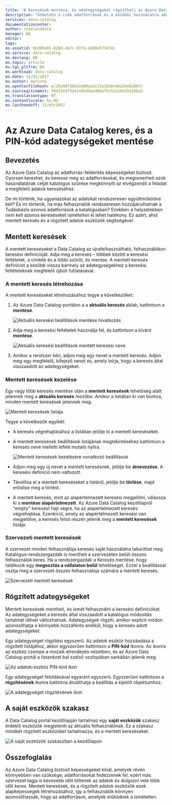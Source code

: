 ```yaml
---
title: "A keresések mentése, és adategységeket rögzítheti az Azure Data Catalog |} Microsoft Docs"
description: "Útmutató a cikk adatforrások és a későbbi használatra adategységeket mentéséhez az Azure Data Catalog képességei kiemelve."
services: data-catalog
documentationcenter: 
author: steelanddata
manager: NA
editor: 
tags: 
ms.assetid: 6bd00a81-820d-4b7c-91fa-ab09e575474c
ms.service: data-catalog
ms.devlang: NA
ms.topic: article
ms.tgt_pltfrm: NA
ms.workload: data-catalog
ms.date: 11/01/2017
ms.author: maroche
ms.openlocfilehash: ec28a9873b6a1d60ee3c13a18a0c68a24e8a067c
ms.sourcegitcommit: f8437edf5de144b40aed00af5c52a20e35d10ba1
ms.translationtype: MT
ms.contentlocale: hu-HU
ms.lasthandoff: 11/03/2017
---
```

# <a name="save-searches-and-pin-data-assets-in-azure-data-catalog"></a>Az Azure Data Catalog keres, és a PIN-kód adategységeket mentése
## <a name="introduction"></a>Bevezetés
Az Azure Data Catalog az adatforrás-felderítés képességeket biztosít. Gyorsan kereshet, és keresse meg az adatforrásokat, és megismerheti azok használatának célját katalógus szűrése megkönnyíti az elvégzendő a feladat a megfelelő adatok kereséséhez.

De mi történik, ha ugyanazokat az adatokat rendszeresen együttműködve kell? És mi történik, ha más felhasználók rendszeresen hozzájárulhatnak a Tudásbázis azonos adatforrások a katalógusban? Ezekben a helyzetekben nem kell azonos kereséseket ismételten ki lehet hatékony. Ez azért, ahol mentett keresés és a rögzített adatok eszközök segítségével.

## <a name="saved-searches"></a>Mentett keresések
A mentett kereséseket a Data Catalog az újrafelhasználható, felhasználókon keresési definícióját. Adja meg a keresés – többek között a keresési feltételek, a címkék és a többi szűrőt, és mentse. A mentett keresés definíciót a később vissza bármely az adategységekhez a keresési feltételeknek megfelelő újbóli futtatásával.

### <a name="create-a-saved-search"></a>A mentett keresés létrehozása
A mentett kereséseket létrehozásához tegye a következőket:
1. Az Azure Data Catalog-portálon a a **aktuális keresés** ablak, kattintson a **mentése**. 

    ![Aktuális keresési beállítások mentése hivatkozás](./media/data-catalog-how-to-save-pin/01-save-option.png) 

2. Adja meg a keresési feltételek használja fel, és kattintson a kívánt **mentése**.

    ![Aktuális keresési beállítások mentett keresési neve](./media/data-catalog-how-to-save-pin/02-name.png)

3. Amikor a rendszer kéri, adjon meg egy nevet a mentett keresés. Adjon meg egy megfelelő, kifejező nevet és, amely leírja, hogy a keresés által visszaadott az adategységeket.

### <a name="manage-saved-searches"></a>Mentett keresések kezelése
Egy vagy több keresés mentése után a **mentett keresések** lehetőség alatt jelennek meg a **aktuális keresés** mezőbe. Amikor a listában ki van bontva, minden mentett keresések jelennek meg.

 ![Mentett keresések listája](./media/data-catalog-how-to-save-pin/03-list.png)

Tegye a következők egyikét:

* A keresés végrehajtásához a listában jelölje ki a mentett kereséseket.

* A mentett keresések beállítások listájának megtekintéséhez kattintson a keresés neve melletti lefelé mutató nyílra.

    ![Mentett keresések kezelésére vonatkozó beállítások](./media/data-catalog-how-to-save-pin/04-managing.png)

* Adjon meg egy új nevet a mentett keresésnek, jelölje be **átnevezése**. A keresési definíció nem változott.

* Távolítsa el a mentett kereséseket a listáról, jelölje be **törlése**, majd erősítse meg a törlést.

* A mentett keresés, mint az alapértelmezett keresési megjelölni, válassza ki a **mentése alapértelmezett**. Az Azure Data Catalog kezdőlapról "empty" keresést hajt végre, ha az alapértelmezett keresés végrehajtása. Ezenkívül, amely az alapértelmezett keresési van megjelölve, a keresés felső részén jelenik meg a **mentett keresések** listája.

### <a name="organizational-saved-searches"></a>Szervezeti mentett keresések
A szervezet minden felhasználója keresés saját használatra takaríthat meg. Katalógus-rendszergazdák is mentheti a szervezeten belüli összes felhasználók keres. Ha a rendszergazdák a Keresés mentése, hogy találkozik egy **megosztás a vállalaton belül** lehetőséget. Ezzel a beállítással osztja meg a szervezet összes felhasználója számára a mentett keresés.

 ![Szervezeti mentett keresések](./media/data-catalog-how-to-save-pin/08-organizational-saved-search.png)

## <a name="pinned-data-assets"></a>Rögzített adategységeket
Mentett keresések mentheti, és ismét felhasználni a keresési definíciókat. Az adategységeket a keresés által visszaadott a katalógus módosítás tartalmát idővel változhatnak. Adategységek rögzíti, amikor explicit módon azonosíthatja a könnyebb hozzáférés anélkül, hogy a keresés adott adategységeket.

Egy adategységet rögzítési egyszerű. Az adatok eszköz hozzáadása a rögzített listájához, akkor egyszerűen kattintson a **PIN-kód** ikonra. Az ikonra az eszköz csempe a mozaik elrendezés nézetben, és az Azure Data Catalog-portál a listanézet bal szélső oszlopában sarkában jelenik meg.

![Az adatok-eszköz PIN-kód ikon](./media/data-catalog-how-to-save-pin/05-pinning.png)

Egy adategységet feloldásával egyaránt egyszerű. Egyszerűen kattintson a **rögzítésének** ikonra kattintva átválthatja a beállítás a kijelölt objektumhoz.

![A adategységet rögzítésének ikon](./media/data-catalog-how-to-save-pin/06-unpinning.png)

## <a name="the-my-assets-section"></a>A saját eszközök szakasz
A Data Catalog portál kezdőlapján tartalmaz egy **saját eszközök** szakasz érdeklő eszközök megjeleníti az aktuális felhasználónak. Ez a szakasz mindkét rögzített eszközöket tartalmazza, és a mentett kereséseket.

![A saját eszközök szakaszban a kezdőlapon](./media/data-catalog-how-to-save-pin/07-my-assets.png)

## <a name="summary"></a>Összefoglalás
Az Azure Data Catalog biztosít képességeket kínál, amelyek révén könnyebben van szüksége, adatforrásokat fedezzenek fel, ezért más szervezet tagja is kevesebb időt töltenek az adatok és dolgozni vele több időt keres. Mentett keresések, és a rögzített adatok eszközök ezek alapképességek létrehozásához, így a felhasználók könnyen azonosíthassák, hogy az adatforrások, amelyek működnek a ismételten.
